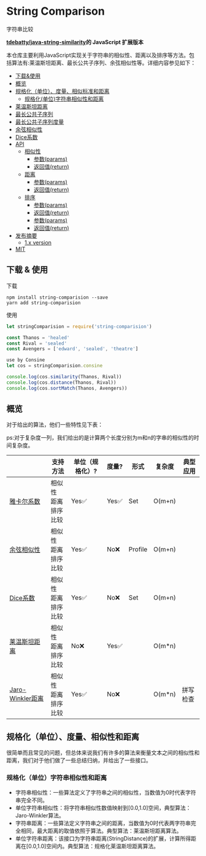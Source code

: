 # String Comparison

字符串比较



**[tdebatty/java-string-similarity](https://github.com/tdebatty/java-string-similarity)的 JavaScript 扩展版本**

本仓库主要利用JavaScript实现关于字符串的相似性、距离以及排序等方法。包括算法有:莱温斯坦距离、最长公共子序列、余弦相似性等。详细内容参见如下：


  - [下载&使用](#下载--使用)
  - [概览](#概览)
  - [规格化（单位）、度量、相似标准和距离](#规范化、度量、相似性和距离)
    - [规格化(单位)字符串相似性和距离](#normalized-similarity-and-distance)
  - [莱温斯坦距离](#levenshtein)
  - [最长公共子序列](#longest-common-subsequence)
  - [最长公共子序列度量](#metric-longest-common-subsequence)
  - [余弦相似性](#cosine-similarity)
  - [Dice系数](#sorensen-dice-coefficient)
  - [API](#api)
    - [相似性](#similarity)
      - [参数(params)](#params)
      - [返回值(return)](#return)
    - [距离](#distance)
      - [参数(params)](#params-1)
      - [返回值(return)](#return-1)
    - [排序](#sortmatch)
      - [参数(params)](#params-2)
      - [返回值(return)](#return-2)
      - [参数(params)](#params)
      - [返回值(return)](#return)
  - [发布摘要](#release-notes)
    - [1.x version](#1x-version)
  - [MIT](#mit)


## 下载 & 使用

下载

```shell
npm install string-comparision --save
yarn add string-comparision
```
使用

```js
let stringComparision = require('string-comparision')

const Thanos = 'healed'
const Rival = 'sealed'
const Avengers = ['edward', 'sealed', 'theatre']

use by Consine
let cos = stringComparision.consine

console.log(cos.similarity(Thanos, Rival))
console.log(cos.distance(Thanos, Rival))
console.log(cos.sortMatch(Thanos, Avengers))

```

## 概览
对于给出的算法，他们一些特性见下表：

ps:对于复杂度一列，我们给出的是计算两个长度分别为m和n的字串的相似性的时间复杂度。

|                                                                                                                                      | 支持方法                              | 单位（规格化）? | 度量? | 形式    | 复杂度   | 典型应用   |
| ------------------------------------------------------------------------------------------------------------------------------------ | --------------------------------------- | ----------- | ------- | ------- | ------ | --------------- |
| [雅卡尔系数](https://github.com/luozhouyang/python-string-similarity/blob/master/README.md#jaccard-index)                         | 相似性<br/>距离<br />排序比较  | Yes✅         | Yes✅     | Set     | O(m+n) |                 |
| [余弦相似性](https://github.com/luozhouyang/python-string-similarity/blob/master/README.md#cosine-similarity)                 | 相似性<br/>距离<br />排序比较  | Yes✅         | No❌      | Profile | O(m+n) |                 |
| [Dice系数](https://github.com/luozhouyang/python-string-similarity/blob/master/README.md#sorensen-dice-coefficient) | 相似性<br/>距离<br />排序比较   | Yes✅         | No❌      | Set     | O(m+n) |                 |
| [莱温斯坦距离](https://github.com/luozhouyang/python-string-similarity/blob/master/README.md#levenshtein)                             | 相似性<br/>距离<br />排序比较 | No❌          | Yes✅     |         | O(m*n) |                 |
| [Jaro-Winkler距离](https://github.com/luozhouyang/python-string-similarity/blob/master/README.md#jaro-winkler)                           | 相似性<br/>距离<br />排序比较       | Yes✅         | No❌      |         | O(m*n) | 拼写检查 |


## 规格化（单位）、度量、相似性和距离
很简单而且常见的问题，但总体来说我们有许多的算法来衡量文本之间的相似性和距离，我们对于他们做了一些总结归纳，并给出了一些接口。


### 规格化（单位）字符串相似性和距离

- 字符串相似性：一些算法定义了字符串之间的相似性，当数值为0时代表字符串完全不同。
- 单位字符串相似性：将字符串相似性数值映射到[0.0,1.0]空间，典型算法：Jaro-Winkler算法。
- 字符串距离：一些算法定义字符串之间的距离，当数值为0时代表两字符串完全相同，最大距离的取值依照于算法。典型算法：莱温斯坦距离算法。
- 单位字符串距离：该接口为字符串距离(StringDistance)的扩展，计算所得距离在[0.0,1.0]空间内。典型算法：规格化莱温斯坦距离算法。

